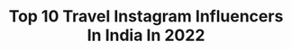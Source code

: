 ---
title: Top 10 Travel Instagram Influencers In India In 2022
description: >-
  Find top travel Instagram influencers in India in 2022. Most popular hashtags: #travelphotography #travel #instagood.
platform: Instagram
hits: 6239
text_top: Discover the most popular Instagram profiles on inBeat.
text_bottom: inBeat holds 6239 Instagram influencers like this in India for you to contact.
profiles:
  - username: "ourpassportstory_"
    fullname: >-
      Surbhi & Nehil | Travel Couple
    bio: >-
      TRAVEL IN STYLE ❥ #travelcouple made in #dubai Travel | Fashion | Food 📍Dubai 🇦🇪 | India 🇮🇳 🗺 13 countries and counting Chartered Accountants
    location: "India"
    followers: 5684
    engagement: 2271
    commentsToLikes: 0.093308
    id: ck6tyeona3a9p0j71yjimujwa
    verified: false
    hashtags: "#dubaibloggers, #dubai, #traveldeeper, #travelcouples"
  - username: "shalini_vishnoi"
    fullname: >-
      Shalini Vishnoi
    bio: >-
      👩‍💼 UX Designer | Fashion Enthusiast | Travel lover 📨 DM for Collaboration 🌍 Earn | Explore | Repeat
    location: "India"
    followers: 7087
    engagement: 1803
    commentsToLikes: 0.150197
    id: ck9wfajl3nz5s0j788hj5ng5n
    verified: false
    hashtags: "#delhiblogger, #indiafashionblogger, #indianoutfits, #portraitsindia"
  - username: "reflectionofmymemories"
    fullname: >-
      Biplab | Frames & Aesthetics |
    bio: >-
      Travel & Lifestyle Photographer #reflectionofmymemories Work Featured: NatGeoIndia & SonyAlphaIndia Sony A7M3 + Canon 80D For Business Queries Mail ✉️
    location: "India"
    followers: 12425
    engagement: 1733
    commentsToLikes: 0.088602
    id: ck5zksoz3k35c0i149sahpigf
    verified: false
    hashtags: "#bappa, #indianphotos, #culturvation, #natgeoindia"
  - username: "___manu_micko"
    fullname: >-
      M A N U 🍁
    bio: >-
      Alhamdulillah Travelling 🌎 @hermanoo.__ @under_world_._ @hiphopz_fashionstore @hopes.onlinestore @hiphopz_pmna
    location: "India"
    followers: 167546
    engagement: 917
    commentsToLikes: 0.136859
    id: ck9wp9c0r8cky0j78rzntmxev
    verified: false
    hashtags: "#pologti, #wols"
  - username: "kimiya.diary"
    fullname: >-
      Kimiya rouzbahani 🕉🌙
    bio: >-
      ▪Wild is my favorite color 🌲🍃🐾 ▪climb 🧗‍♀️ travel 🌍 adventure 🏕 ▪Fitness and functional trainer 🏋🤸🏼‍♀️
    location: "India"
    followers: 9081
    engagement: 2769
    commentsToLikes: 0.230131
    id: ckap2svxq06dr0i78tzwomqqr
    verified: false
    hashtags: "#iran, #nature, #wild, #adventure"
  - username: "anumeena"
    fullname: >-
      Anuradha Kumar
    bio: >-
      Travel Photographer! Portraiture ! In love with people and culture 🇮🇳 | 🇦🇪
    location: "India"
    followers: 8708
    engagement: 1675
    commentsToLikes: 0.075377
    id: ckaotfk57vq0i0i78f71tev6r
    verified: false
    hashtags: "#excelensawards, #tawang, #atlasofhumanityofficial, #eyesofchildrenaroundtheworld"
  - username: "misfer_muhammed_"
    fullname: >-
      MISFER MUHAMMED
    bio: >-
      MISFER, || CALICUT ||,,. ENTREPRENEUR , INTERESTED IN (sharing)IDEAS , TRAVELLER (world) For further inquiries, 7034269849 #forextrading 💵💰💸💴
    location: "India"
    followers: 12984
    engagement: 1344
    commentsToLikes: 0.070124
    id: ck138tgijhxj50i19y7htrry9
    verified: false
    hashtags: "#kerala, #kozhikode, #malappuram, #nature"
  - username: "tusharsilawat"
    fullname: >-
      TUSHAR SILAWAT⚡️
    bio: >-
      #onemanshow Fashion | Traveller | Lifestyle Email me For Collaborations Subscribe to my channel⚡️
    location: "India"
    followers: 1530307
    engagement: 1217
    commentsToLikes: 0.036449
    id: ck0ud1s2ki7fd0i19vbq6k6vc
    verified: false
    hashtags: "#reelitfeelit, #teamtushar, #letsmoj, #reels"
  - username: "mr.g_95966"
    fullname: >-
      #GANESHNATION🌙
    bio: >-
      ⚡ Menswear | Traveller | Lifestyle 🦸 Managed by @ask.theashugandhi ✉️ Email for Promotions 👇 Subscribe my YouTube
    location: "India"
    followers: 199752
    engagement: 1559
    commentsToLikes: 0.029714
    id: ck8t9p0eqotay0j785rxgydkg
    verified: false
    hashtags: "#ganeshnation, #potraitphotography, #potrait"
  - username: "feelingfashioninside"
    fullname: >-
      FEELINGFASHIONINSIDE
    bio: >-
      Fashion | Beauty |Travel | Skin care | vlogs For collaboration: Dm 📩 feelingfashioninside@gmail.com YOUTUBER▶️🎦 🆕 https://youtu.be/ramhOf5ITlE
    location: "India"
    followers: 9031
    engagement: 1261
    commentsToLikes: 0.308896
    id: ck8t8az4cjr370j786zot9dwa
    verified: false
    hashtags: "#productreview, #odishabloggers, #indianyoutubers, #contentcreators"
---